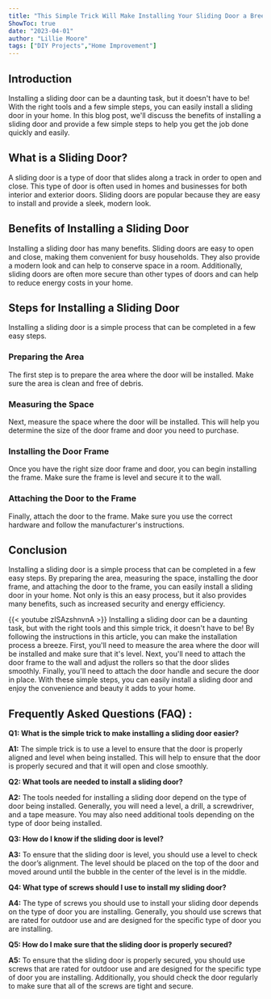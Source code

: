 ```yaml
---
title: "This Simple Trick Will Make Installing Your Sliding Door a Breeze!"
ShowToc: true 
date: "2023-04-01"
author: "Lillie Moore" 
tags: ["DIY Projects","Home Improvement"]
---
```

## Introduction

Installing a sliding door can be a daunting task, but it doesn't have to be! With the right tools and a few simple steps, you can easily install a sliding door in your home. In this blog post, we'll discuss the benefits of installing a sliding door and provide a few simple steps to help you get the job done quickly and easily.

## What is a Sliding Door?

A sliding door is a type of door that slides along a track in order to open and close. This type of door is often used in homes and businesses for both interior and exterior doors. Sliding doors are popular because they are easy to install and provide a sleek, modern look.

## Benefits of Installing a Sliding Door

Installing a sliding door has many benefits. Sliding doors are easy to open and close, making them convenient for busy households. They also provide a modern look and can help to conserve space in a room. Additionally, sliding doors are often more secure than other types of doors and can help to reduce energy costs in your home.

## Steps for Installing a Sliding Door

Installing a sliding door is a simple process that can be completed in a few easy steps.

### Preparing the Area

The first step is to prepare the area where the door will be installed. Make sure the area is clean and free of debris.

### Measuring the Space

Next, measure the space where the door will be installed. This will help you determine the size of the door frame and door you need to purchase.

### Installing the Door Frame

Once you have the right size door frame and door, you can begin installing the frame. Make sure the frame is level and secure it to the wall.

### Attaching the Door to the Frame

Finally, attach the door to the frame. Make sure you use the correct hardware and follow the manufacturer's instructions.

## Conclusion

Installing a sliding door is a simple process that can be completed in a few easy steps. By preparing the area, measuring the space, installing the door frame, and attaching the door to the frame, you can easily install a sliding door in your home. Not only is this an easy process, but it also provides many benefits, such as increased security and energy efficiency.

{{< youtube zISAzshnvnA >}} 
Installing a sliding door can be a daunting task, but with the right tools and this simple trick, it doesn't have to be! By following the instructions in this article, you can make the installation process a breeze. First, you'll need to measure the area where the door will be installed and make sure that it's level. Next, you'll need to attach the door frame to the wall and adjust the rollers so that the door slides smoothly. Finally, you'll need to attach the door handle and secure the door in place. With these simple steps, you can easily install a sliding door and enjoy the convenience and beauty it adds to your home.

## Frequently Asked Questions (FAQ) :
**Q1: What is the simple trick to make installing a sliding door easier?**

**A1:** The simple trick is to use a level to ensure that the door is properly aligned and level when being installed. This will help to ensure that the door is properly secured and that it will open and close smoothly. 

**Q2: What tools are needed to install a sliding door?**

**A2:** The tools needed for installing a sliding door depend on the type of door being installed. Generally, you will need a level, a drill, a screwdriver, and a tape measure. You may also need additional tools depending on the type of door being installed. 

**Q3: How do I know if the sliding door is level?**

**A3:** To ensure that the sliding door is level, you should use a level to check the door’s alignment. The level should be placed on the top of the door and moved around until the bubble in the center of the level is in the middle. 

**Q4: What type of screws should I use to install my sliding door?**

**A4:** The type of screws you should use to install your sliding door depends on the type of door you are installing. Generally, you should use screws that are rated for outdoor use and are designed for the specific type of door you are installing. 

**Q5: How do I make sure that the sliding door is properly secured?**

**A5:** To ensure that the sliding door is properly secured, you should use screws that are rated for outdoor use and are designed for the specific type of door you are installing. Additionally, you should check the door regularly to make sure that all of the screws are tight and secure.





